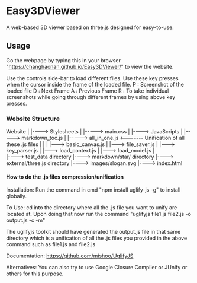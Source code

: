 # Easy3DViewer

A web-based 3D viewer based on three.js designed for easy-to-use.

## Usage

Go the webpage by typing this in your browser "https://changhaonan.github.io/Easy3DViewer/" to view the website.

Use the controls side-bar to load different files.
Use these key presses when the cursor inside the frame of the loaded file.
P : Screenshot of the loaded file
D : Next Frame 
A : Previous Frame
R : To take individual screenshots while going through different frames by using above key presses.

### Website Structure

Website
   |
   |----> Stylesheets
   |       |-----> main.css
   |
   |----> JavaScripts
   |       |-----> markdown_toc.js
   |       |-----> all_in_one.js <------- Unification of all these .js files
   |                                                    |
   |                                                    |---> basic_canvas.js 
   |                                                    |---> file_saver.js
   |                                                    |---> key_parser.js
   |                                                    |---> load_context.js
   |                                                    |---> load_model.js
   |       
   |----> test_data directory
   |----> markdown/star/ directory
   |----> external/three.js directory
   |----> images/slogan.svg
   |----> index.html

#### How to do the .js files compression/unification

Installation: Run the command in cmd "npm install uglify-js -g" to install globally.

To Use: cd into the directory where all the .js file you want to unify are located at. 
        Upon doing that now run the command "uglifyjs file1.js file2.js  -o output.js -c -m"

The uglifyjs toolkit should have generated the output.js file in that same directory which is a unification of all the .js files you provided in the above command such as file1.js and file2.js

Documentation: https://github.com/mishoo/UglifyJS

Alternatives: You can also try to use Google Closure Compiler or JUnify or others for this purpose.
